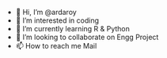 - 👋 Hi, I’m @ardaroy
- 👀 I’m interested in coding
- 🌱 I’m currently learning R & Python
- 💞️ I’m looking to collaborate on Engg Project
- 📫 How to reach me Mail

<!---
ardaroy/ardaroy is a ✨ special ✨ repository because its `README.md` (this file) appears on your GitHub profile.
You can click the Preview link to take a look at your changes.
--->
